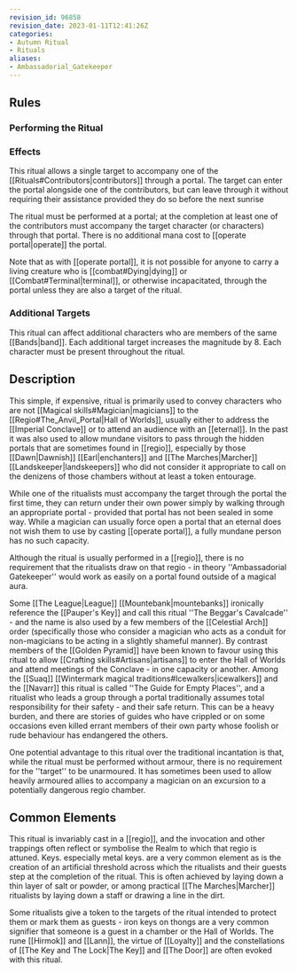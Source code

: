 ```yaml
---
revision_id: 96858
revision_date: 2023-01-11T12:41:26Z
categories:
- Autumn Ritual
- Rituals
aliases:
- Ambassadorial_Gatekeeper
---
```


## Rules

### Performing the Ritual
 

### Effects
This ritual allows a single target to accompany one of the [[Rituals#Contributors|contributors]] through a portal. The target can enter the portal alongside one of the contributors, but can leave through it without requiring their assistance provided they do so before the next sunrise

The ritual must be performed at a portal; at the completion at least one of the contributors must accompany the target character (or characters) through that portal. There is no additional mana cost to [[operate portal|operate]] the portal.

Note that as with [[operate portal]], it is not possible for anyone to carry a living creature who is [[combat#Dying|dying]] or [[Combat#Terminal|terminal]], or otherwise incapacitated, through the portal unless they are also a target of the ritual.

### Additional Targets
This ritual can affect additional characters who are members of the same [[Bands|band]]. Each additional target increases the magnitude by 8. Each character must be present throughout the ritual.

## Description
This simple, if expensive, ritual is primarily used to convey characters who are not [[Magical skills#Magician|magicians]] to the [[Regio#The_Anvil_Portal|Hall of Worlds]], usually either to address the [[Imperial Conclave]] or to attend an audience with an [[eternal]]. In the past it was also used to allow mundane visitors to pass through the hidden portals that are sometimes found in [[regio]], especially by those [[Dawn|Dawnish]] [[Earl|enchanters]] and [[The Marches|Marcher]] [[Landskeeper|landskeepers]] who did not consider it appropriate to call on the denizens of those chambers without at least a token entourage. 

While one of the ritualists must accompany the target through the portal the first time, they can return under their own power simply by walking through an appropriate portal - provided that portal has not been sealed in some way. While a magician can usually force open a portal that an eternal does not wish them to use by casting [[operate portal]], a fully mundane person has no such capacity.

Although the ritual is usually performed in a [[regio]], there is no requirement that the ritualists draw on that regio - in theory ''Ambassadorial Gatekeeper'' would work as easily on a portal found outside of a magical aura.

Some [[The League|League]] [[Mountebank|mountebanks]] ironically reference the [[Pauper's Key]] and call this ritual ''The Beggar's Cavalcade'' - and the name is also used by a few members of the [[Celestial Arch]] order (specifically those who consider a magician who acts as a conduit for non-magicians to be acting in a slightly shameful manner). By contrast members of the [[Golden Pyramid]] have been known to favour using this ritual to allow [[Crafting skills#Artisans|artisans]] to enter the Hall of Worlds and attend meetings of the Conclave - in one capacity or another. Among the [[Suaq]] [[Wintermark magical traditions#Icewalkers|icewalkers]] and the [[Navarr]] this ritual is called ''The Guide for Empty Places'', and a ritualist who leads a group through a portal traditionally assumes total responsibility for their safety - and their safe return. This can be a heavy burden, and there are stories of guides who have crippled or on some occasions even killed errant members of their own party whose foolish or rude behaviour has endangered the others.

One potential advantage to this ritual over the traditional incantation is that, while the ritual must be performed without armour, there is no requirement for the ''target'' to be unarmoured. It has sometimes been used to allow heavily armoured allies to accompany a magician on an excursion to a potentially dangerous regio chamber.

## Common Elements
This ritual is invariably cast in a [[regio]], and the invocation and other trappings often reflect or symbolise the Realm to which that regio is attuned. Keys. especially metal keys. are a very common element as is the creation of an artificial threshold across which the ritualists and their guests step at the completion of the ritual. This is often achieved by laying down a thin layer of salt or powder, or among practical [[The Marches|Marcher]] ritualists by laying down a staff or drawing a line in the dirt. 

Some ritualists give a token to the targets of the ritual intended to protect them or mark them as guests - iron keys on thongs are a very common signifier that someone is a guest in a chamber or the Hall of Worlds. The rune [[Hirmok]] and [[Lann]], the virtue of [[Loyalty]] and the constellations of [[The Key and The Lock|The Key]] and [[The Door]] are often evoked with this ritual.




